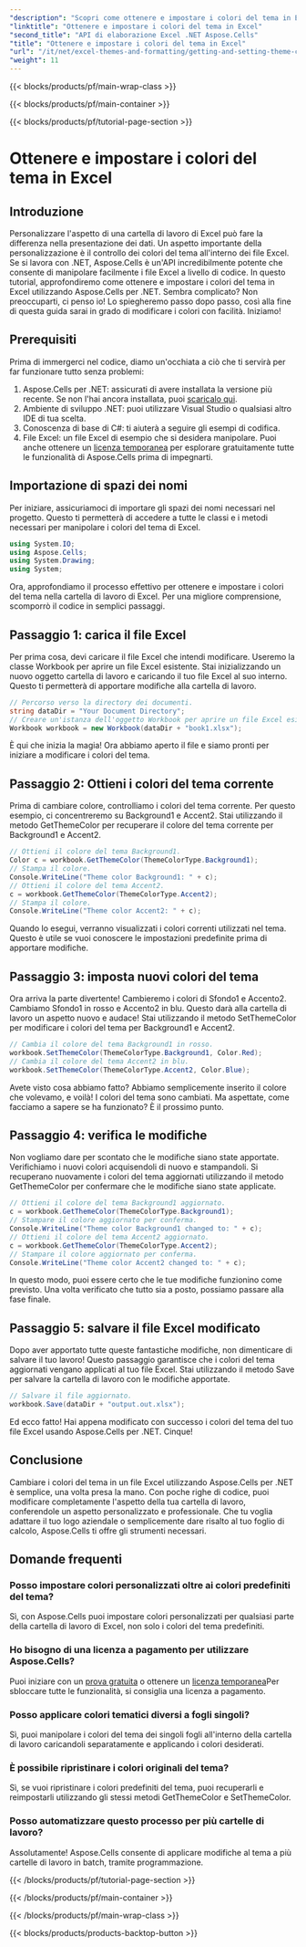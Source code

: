 ```yaml
---
"description": "Scopri come ottenere e impostare i colori del tema in Excel utilizzando Aspose.Cells per .NET con questo tutorial semplice da seguire. Include una guida completa passo passo ed esempi di codice."
"linktitle": "Ottenere e impostare i colori del tema in Excel"
"second_title": "API di elaborazione Excel .NET Aspose.Cells"
"title": "Ottenere e impostare i colori del tema in Excel"
"url": "/it/net/excel-themes-and-formatting/getting-and-setting-theme-colors/"
"weight": 11
---
```


{{< blocks/products/pf/main-wrap-class >}}

{{< blocks/products/pf/main-container >}}

{{< blocks/products/pf/tutorial-page-section >}}

# Ottenere e impostare i colori del tema in Excel

## Introduzione
Personalizzare l'aspetto di una cartella di lavoro di Excel può fare la differenza nella presentazione dei dati. Un aspetto importante della personalizzazione è il controllo dei colori del tema all'interno dei file Excel. Se si lavora con .NET, Aspose.Cells è un'API incredibilmente potente che consente di manipolare facilmente i file Excel a livello di codice. In questo tutorial, approfondiremo come ottenere e impostare i colori del tema in Excel utilizzando Aspose.Cells per .NET.
Sembra complicato? Non preoccuparti, ci penso io! Lo spiegheremo passo dopo passo, così alla fine di questa guida sarai in grado di modificare i colori con facilità. Iniziamo!
## Prerequisiti
Prima di immergerci nel codice, diamo un'occhiata a ciò che ti servirà per far funzionare tutto senza problemi:
1. Aspose.Cells per .NET: assicurati di avere installata la versione più recente. Se non l'hai ancora installata, puoi [scaricalo qui](https://releases.aspose.com/cells/net/).
2. Ambiente di sviluppo .NET: puoi utilizzare Visual Studio o qualsiasi altro IDE di tua scelta.
3. Conoscenza di base di C#: ti aiuterà a seguire gli esempi di codifica.
4. File Excel: un file Excel di esempio che si desidera manipolare.
Puoi anche ottenere un [licenza temporanea](https://purchase.aspose.com/temporary-license/) per esplorare gratuitamente tutte le funzionalità di Aspose.Cells prima di impegnarti.
## Importazione di spazi dei nomi
Per iniziare, assicuriamoci di importare gli spazi dei nomi necessari nel progetto. Questo ti permetterà di accedere a tutte le classi e i metodi necessari per manipolare i colori del tema di Excel.
```csharp
using System.IO;
using Aspose.Cells;
using System.Drawing;
using System;
```
Ora, approfondiamo il processo effettivo per ottenere e impostare i colori del tema nella cartella di lavoro di Excel. Per una migliore comprensione, scomporrò il codice in semplici passaggi.
## Passaggio 1: carica il file Excel
Per prima cosa, devi caricare il file Excel che intendi modificare. Useremo la classe Workbook per aprire un file Excel esistente.
Stai inizializzando un nuovo oggetto cartella di lavoro e caricando il tuo file Excel al suo interno. Questo ti permetterà di apportare modifiche alla cartella di lavoro.
```csharp
// Percorso verso la directory dei documenti.
string dataDir = "Your Document Directory";
// Creare un'istanza dell'oggetto Workbook per aprire un file Excel esistente.
Workbook workbook = new Workbook(dataDir + "book1.xlsx");
```
È qui che inizia la magia! Ora abbiamo aperto il file e siamo pronti per iniziare a modificare i colori del tema.
## Passaggio 2: Ottieni i colori del tema corrente
Prima di cambiare colore, controlliamo i colori del tema corrente. Per questo esempio, ci concentreremo su Background1 e Accent2.
Stai utilizzando il metodo GetThemeColor per recuperare il colore del tema corrente per Background1 e Accent2.
```csharp
// Ottieni il colore del tema Background1.
Color c = workbook.GetThemeColor(ThemeColorType.Background1);
// Stampa il colore.
Console.WriteLine("Theme color Background1: " + c);
// Ottieni il colore del tema Accent2.
c = workbook.GetThemeColor(ThemeColorType.Accent2);
// Stampa il colore.
Console.WriteLine("Theme color Accent2: " + c);
```
Quando lo esegui, verranno visualizzati i colori correnti utilizzati nel tema. Questo è utile se vuoi conoscere le impostazioni predefinite prima di apportare modifiche.
## Passaggio 3: imposta nuovi colori del tema
Ora arriva la parte divertente! Cambieremo i colori di Sfondo1 e Accento2. Cambiamo Sfondo1 in rosso e Accento2 in blu. Questo darà alla cartella di lavoro un aspetto nuovo e audace!
Stai utilizzando il metodo SetThemeColor per modificare i colori del tema per Background1 e Accent2.
```csharp
// Cambia il colore del tema Background1 in rosso.
workbook.SetThemeColor(ThemeColorType.Background1, Color.Red);
// Cambia il colore del tema Accent2 in blu.
workbook.SetThemeColor(ThemeColorType.Accent2, Color.Blue);
```
Avete visto cosa abbiamo fatto? Abbiamo semplicemente inserito il colore che volevamo, e voilà! I colori del tema sono cambiati. Ma aspettate, come facciamo a sapere se ha funzionato? È il prossimo punto.
## Passaggio 4: verifica le modifiche
Non vogliamo dare per scontato che le modifiche siano state apportate. Verifichiamo i nuovi colori acquisendoli di nuovo e stampandoli.
Si recuperano nuovamente i colori del tema aggiornati utilizzando il metodo GetThemeColor per confermare che le modifiche siano state applicate.
```csharp
// Ottieni il colore del tema Background1 aggiornato.
c = workbook.GetThemeColor(ThemeColorType.Background1);
// Stampare il colore aggiornato per conferma.
Console.WriteLine("Theme color Background1 changed to: " + c);
// Ottieni il colore del tema Accent2 aggiornato.
c = workbook.GetThemeColor(ThemeColorType.Accent2);
// Stampare il colore aggiornato per conferma.
Console.WriteLine("Theme color Accent2 changed to: " + c);
```
In questo modo, puoi essere certo che le tue modifiche funzionino come previsto. Una volta verificato che tutto sia a posto, possiamo passare alla fase finale.
## Passaggio 5: salvare il file Excel modificato
Dopo aver apportato tutte queste fantastiche modifiche, non dimenticare di salvare il tuo lavoro! Questo passaggio garantisce che i colori del tema aggiornati vengano applicati al tuo file Excel.
Stai utilizzando il metodo Save per salvare la cartella di lavoro con le modifiche apportate.
```csharp
// Salvare il file aggiornato.
workbook.Save(dataDir + "output.out.xlsx");
```
Ed ecco fatto! Hai appena modificato con successo i colori del tema del tuo file Excel usando Aspose.Cells per .NET. Cinque!
## Conclusione
Cambiare i colori del tema in un file Excel utilizzando Aspose.Cells per .NET è semplice, una volta presa la mano. Con poche righe di codice, puoi modificare completamente l'aspetto della tua cartella di lavoro, conferendole un aspetto personalizzato e professionale. Che tu voglia adattare il tuo logo aziendale o semplicemente dare risalto al tuo foglio di calcolo, Aspose.Cells ti offre gli strumenti necessari.
## Domande frequenti
### Posso impostare colori personalizzati oltre ai colori predefiniti del tema?
Sì, con Aspose.Cells puoi impostare colori personalizzati per qualsiasi parte della cartella di lavoro di Excel, non solo i colori del tema predefiniti.
### Ho bisogno di una licenza a pagamento per utilizzare Aspose.Cells?
Puoi iniziare con un [prova gratuita](https://releases.aspose.com/) o ottenere un [licenza temporanea](https://purchase.aspose.com/temporary-license/)Per sbloccare tutte le funzionalità, si consiglia una licenza a pagamento.
### Posso applicare colori tematici diversi a fogli singoli?
Sì, puoi manipolare i colori del tema dei singoli fogli all'interno della cartella di lavoro caricandoli separatamente e applicando i colori desiderati.
### È possibile ripristinare i colori originali del tema?
Sì, se vuoi ripristinare i colori predefiniti del tema, puoi recuperarli e reimpostarli utilizzando gli stessi metodi GetThemeColor e SetThemeColor.
### Posso automatizzare questo processo per più cartelle di lavoro?
Assolutamente! Aspose.Cells consente di applicare modifiche al tema a più cartelle di lavoro in batch, tramite programmazione.

{{< /blocks/products/pf/tutorial-page-section >}}

{{< /blocks/products/pf/main-container >}}

{{< /blocks/products/pf/main-wrap-class >}}

{{< blocks/products/products-backtop-button >}}